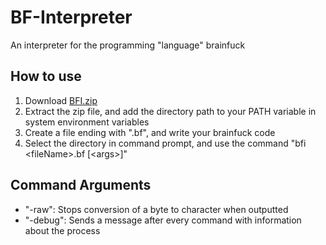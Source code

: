 # BF-Interpreter
An interpreter for the programming "language" brainfuck

## How to use
1. Download [BFI.zip](https://github.com/DeoTimeTheGithubUser/BF-Interpreter/files/8478218/BFI.zip)
2. Extract the zip file, and add the directory path to your PATH variable in system environment variables
3. Create a file ending with ".bf", and write your brainfuck code
4. Select the directory in command prompt, and use the command "bfi \<fileName\>.bf [\<args\>]"

## Command Arguments
* "-raw": Stops conversion of a byte to character when outputted
* "-debug": Sends a message after every command with information about the process
